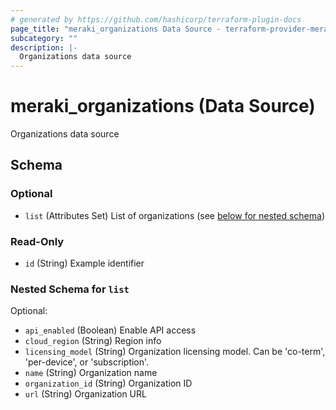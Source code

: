 ```yaml
---
# generated by https://github.com/hashicorp/terraform-plugin-docs
page_title: "meraki_organizations Data Source - terraform-provider-meraki"
subcategory: ""
description: |-
  Organizations data source
---
```


# meraki_organizations (Data Source)

Organizations data source



<!-- schema generated by tfplugindocs -->
## Schema

### Optional

- `list` (Attributes Set) List of organizations (see [below for nested schema](#nestedatt--list))

### Read-Only

- `id` (String) Example identifier

<a id="nestedatt--list"></a>
### Nested Schema for `list`

Optional:

- `api_enabled` (Boolean) Enable API access
- `cloud_region` (String) Region info
- `licensing_model` (String) Organization licensing model. Can be 'co-term', 'per-device', or 'subscription'.
- `name` (String) Organization name
- `organization_id` (String) Organization ID
- `url` (String) Organization URL


